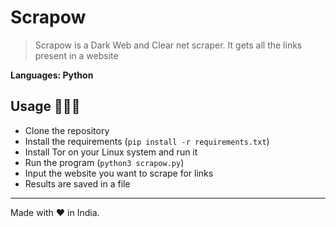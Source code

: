 # Scrapow
> Scrapow is a Dark Web and Clear net scraper. It gets all the links present in a website

**Languages: Python**
## Usage 👨🏻‍💻
- Clone the repository
- Install the requirements (`pip install -r requirements.txt`)
- Install Tor on your Linux system and run it
- Run the program (`python3 scrapow.py`)
- Input the website you want to scrape for links
- Results are saved in a file
---
Made with ❤️ in India.

